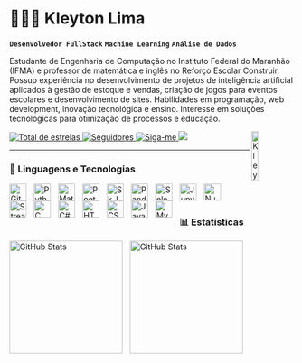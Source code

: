 # 👩🏻‍💻 Kleyton Lima

**`Desenvolvedor FullStack`**
**`Machine Learning`**
**`Análise de Dados`**

Estudante de Engenharia de Computação no Instituto Federal do Maranhão (IFMA) e professor de matemática e inglês no Reforço Escolar Construir. Possuo experiência no desenvolvimento de projetos de inteligência artificial aplicados à gestão de estoque e vendas, criação de jogos para eventos escolares e desenvolvimento de sites. Habilidades em programação, web development, inovação tecnológica e ensino. Interesse em soluções tecnológicas para otimização de processos e educação.

<p align="left">
    <a href="https://github.com/KleyJkGameDev">
        <img 
            alt="Total de estrelas" 
            title="Total de estrelas GitHub" 
            src="https://custom-icon-badges.demolab.com/github/stars/KleyJkGameDev?color=55960c&style=for-the-badge&labelColor=488207&logo=star&label=estrelas"
        />
    </a>
    <a href="https://github.com/KleyJkGameDev">
        <img 
            alt="Seguidores" 
            title="Me siga no GitHub" 
            src="https://custom-icon-badges.demolab.com/github/followers/KleyJkGameDev?color=236ad3&labelColor=1155ba&style=for-the-badge&logo=github&label=Seguidores&logoColor=white"
        />
    </a>
    <a href="https://instagram.com/kleytin_lima">
        <img 
            alt="Siga-me" 
            title="Siga-me no Instagram" 
            src="https://img.shields.io/badge/-Instagram-%23E4405F?style=for-the-badge&logo=instagram&logoColor=white" target="_blank"
        />
    </a>
    <a href="https://www.linkedin.com/in/kleyton-lima-a5319b303/" target="_blank"><img src="https://img.shields.io/badge/-LinkedIn-%230077B5?style=for-the-badge&logo=linkedin&logoColor=white" target="_blank"></a>
    <img align="right" alt="Kleyton-Hollow" src="https://github.com/user-attachments/assets/8aeae5cd-4c13-438f-99df-91303d2139f3" width=15%>
    
</p>

---

### 🤖 Linguagens e Tecnologias

<img 
    align="left" 
    alt="Git" 
    title="Git"
    width="30px" 
    style="padding-right: 10px;" 
    src="https://cdn.jsdelivr.net/gh/devicons/devicon@latest/icons/git/git-original.svg" 
/>
<img 
    align="left" 
    alt="Python" 
    title="Python"
    width="30px" 
    style="padding-right: 10px;" 
    src="https://cdn.jsdelivr.net/gh/devicons/devicon@latest/icons/python/python-original.svg" 
/>
<img 
    align="left" 
    alt="MatPlotLib" 
    title="MatPlotLib"
    width="30px" 
    style="padding-right: 10px;" 
    src="https://cdn.jsdelivr.net/gh/devicons/devicon@latest/icons/matplotlib/matplotlib-original-wordmark.svg" 
/>
<img 
    align="left" 
    alt="Poetry" 
    title="Poetry"
    width="30px" 
    style="padding-right: 10px;" 
    src="https://cdn.jsdelivr.net/gh/devicons/devicon@latest/icons/poetry/poetry-original.svg" 
/>
<img 
    align="left" 
    alt="Sk_Learn" 
    title="Sk_Learn"
    width="30px" 
    style="padding-right: 10px;" 
    src="https://cdn.jsdelivr.net/gh/devicons/devicon@latest/icons/scikitlearn/scikitlearn-original.svg" 
/>
<img 
    align="left" 
    alt="Pandas" 
    title="Pandas"
    width="30px" 
    style="padding-right: 10px;" 
    src="https://cdn.jsdelivr.net/gh/devicons/devicon@latest/icons/pandas/pandas-original-wordmark.svg" 
/>
<img 
    align="left" 
    alt="Selenium" 
    title="Selenium"
    width="30px" 
    style="padding-right: 10px;" 
    src="https://cdn.jsdelivr.net/gh/devicons/devicon@latest/icons/selenium/selenium-original.svg" 
/>
<img 
    align="left" 
    alt="Jupyter" 
    title="Jupyter"
    width="30px" 
    style="padding-right: 10px;" 
    src="https://cdn.jsdelivr.net/gh/devicons/devicon@latest/icons/jupyter/jupyter-original-wordmark.svg" 
/>
<img 
    align="left" 
    alt="Numpy" 
    title="Numpy"
    width="30px" 
    style="padding-right: 10px;" 
    src="https://cdn.jsdelivr.net/gh/devicons/devicon@latest/icons/numpy/numpy-original-wordmark.svg" 
/>
<img 
    align="left" 
    alt="StreamLit" 
    title="StreamLit"
    width="30px" 
    style="padding-right: 10px;" 
    src="https://cdn.jsdelivr.net/gh/devicons/devicon@latest/icons/streamlit/streamlit-original-wordmark.svg" 
/>
<img 
    align="left" 
    alt="C" 
    title="C"
    width="30px" 
    style="padding-right: 10px;" 
    src="https://cdn.jsdelivr.net/gh/devicons/devicon@latest/icons/c/c-original.svg" 
/>
<img 
    align="left" 
    alt="C#" 
    title="C#"
    width="30px" 
    style="padding-right: 10px;" 
    src="https://cdn.jsdelivr.net/gh/devicons/devicon@latest/icons/csharp/csharp-original.svg" 
/>
<img 
    align="left" 
    alt="HTML"
    title="HTML" 
    width="30px" 
    style="padding-right: 10px;" 
    src="https://cdn.jsdelivr.net/gh/devicons/devicon@latest/icons/html5/html5-original.svg" 
/>
<img 
    align="left" 
    alt="CSS" 
    title="CSS"
    width="30px" 
    style="padding-right: 10px;" 
    src="https://cdn.jsdelivr.net/gh/devicons/devicon@latest/icons/css3/css3-original.svg" 
/>
<img 
    align="left" 
    alt="Java" 
    title="Java"
    width="30px" 
    style="padding-right: 10px;" 
    src="https://cdn.jsdelivr.net/gh/devicons/devicon@latest/icons/java/java-original.svg" 
/>
<img 
    align="left" 
    alt="MySQL" 
    title="MySQL"
    width="30px" 
    style="padding-right: 10px;" 
    src="https://cdn.jsdelivr.net/gh/devicons/devicon@latest/icons/mysql/mysql-original-wordmark.svg" 
/>

<br/>
<br/>

### 📊 Estatísticas

<p>
  <img 
    align="left" 
    alt="GitHub Stats" 
    height="200" 
    style="padding-right: 10px;" 
    src="https://github-readme-stats.vercel.app/api?username=KleyJkGameDev&show_icons=true&theme=tokyonight&include_all_commits=true&locale=pt-br" 
  />

<img 
      align="left" 
      alt="GitHub Stats" 
      height="200" 
      src="https://github-readme-stats.vercel.app/api/top-langs/?username=KleyJkGameDev&theme=tokyonight&layout=compact&custom_title=Tecnologias&langs_count=9" 
  />



</p>
